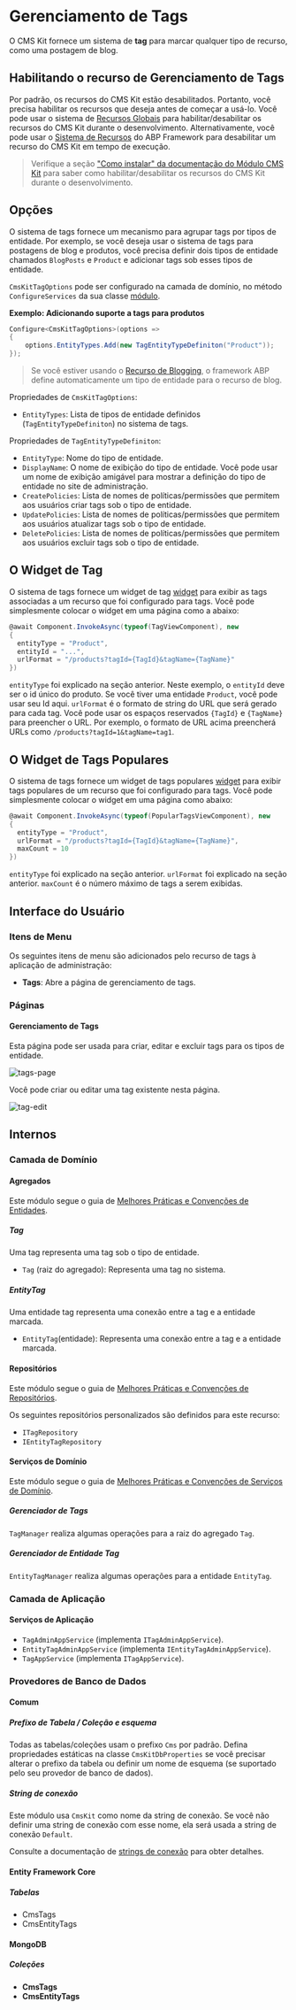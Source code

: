 # Gerenciamento de Tags

O CMS Kit fornece um sistema de **tag** para marcar qualquer tipo de recurso, como uma postagem de blog.

## Habilitando o recurso de Gerenciamento de Tags

Por padrão, os recursos do CMS Kit estão desabilitados. Portanto, você precisa habilitar os recursos que deseja antes de começar a usá-lo. Você pode usar o sistema de [Recursos Globais](../../Global-Features.md) para habilitar/desabilitar os recursos do CMS Kit durante o desenvolvimento. Alternativamente, você pode usar o [Sistema de Recursos](https://docs.abp.io/en/abp/latest/Features) do ABP Framework para desabilitar um recurso do CMS Kit em tempo de execução.

> Verifique a seção ["Como instalar" da documentação do Módulo CMS Kit](Index.md#how-to-install) para saber como habilitar/desabilitar os recursos do CMS Kit durante o desenvolvimento.

## Opções

O sistema de tags fornece um mecanismo para agrupar tags por tipos de entidade. Por exemplo, se você deseja usar o sistema de tags para postagens de blog e produtos, você precisa definir dois tipos de entidade chamados `BlogPosts` e `Product` e adicionar tags sob esses tipos de entidade.

`CmsKitTagOptions` pode ser configurado na camada de domínio, no método `ConfigureServices` da sua classe [módulo](https://docs.abp.io/en/abp/latest/Module-Development-Basics).

**Exemplo: Adicionando suporte a tags para produtos**

```csharp
Configure<CmsKitTagOptions>(options =>
{
    options.EntityTypes.Add(new TagEntityTypeDefiniton("Product"));
});
```

> Se você estiver usando o [Recurso de Blogging](Blogging.md), o framework ABP define automaticamente um tipo de entidade para o recurso de blog.

Propriedades de `CmsKitTagOptions`:

- `EntityTypes`: Lista de tipos de entidade definidos (`TagEntityTypeDefiniton`) no sistema de tags.

Propriedades de `TagEntityTypeDefiniton`:

- `EntityType`: Nome do tipo de entidade.
- `DisplayName`: O nome de exibição do tipo de entidade. Você pode usar um nome de exibição amigável para mostrar a definição do tipo de entidade no site de administração.
- `CreatePolicies`: Lista de nomes de políticas/permissões que permitem aos usuários criar tags sob o tipo de entidade.
- `UpdatePolicies`: Lista de nomes de políticas/permissões que permitem aos usuários atualizar tags sob o tipo de entidade.
- `DeletePolicies`: Lista de nomes de políticas/permissões que permitem aos usuários excluir tags sob o tipo de entidade.

## O Widget de Tag

O sistema de tags fornece um widget de tag [widget](../../UI/AspNetCore/Widgets.md) para exibir as tags associadas a um recurso que foi configurado para tags. Você pode simplesmente colocar o widget em uma página como a abaixo:

```csharp
@await Component.InvokeAsync(typeof(TagViewComponent), new
{
  entityType = "Product",
  entityId = "...",
  urlFormat = "/products?tagId={TagId}&tagName={TagName}"
})
```

`entityType` foi explicado na seção anterior. Neste exemplo, o `entityId` deve ser o id único do produto. Se você tiver uma entidade `Product`, você pode usar seu Id aqui. `urlFormat` é o formato de string do URL que será gerado para cada tag. Você pode usar os espaços reservados `{TagId}` e `{TagName}` para preencher o URL. Por exemplo, o formato de URL acima preencherá URLs como `/products?tagId=1&tagName=tag1`.

## O Widget de Tags Populares

O sistema de tags fornece um widget de tags populares [widget](../../UI/AspNetCore/Widgets.md) para exibir tags populares de um recurso que foi configurado para tags. Você pode simplesmente colocar o widget em uma página como abaixo:

```csharp
@await Component.InvokeAsync(typeof(PopularTagsViewComponent), new
{
  entityType = "Product",
  urlFormat = "/products?tagId={TagId}&tagName={TagName}",
  maxCount = 10
})
```

`entityType` foi explicado na seção anterior. `urlFormat` foi explicado na seção anterior. `maxCount` é o número máximo de tags a serem exibidas.

## Interface do Usuário

### Itens de Menu

Os seguintes itens de menu são adicionados pelo recurso de tags à aplicação de administração:

* **Tags**: Abre a página de gerenciamento de tags.

### Páginas

#### Gerenciamento de Tags

Esta página pode ser usada para criar, editar e excluir tags para os tipos de entidade.

![tags-page](../../images/cmskit-module-tags-page.png)

Você pode criar ou editar uma tag existente nesta página.

![tag-edit](../../images/cmskit-module-tag-edit.png)

## Internos

### Camada de Domínio

#### Agregados

Este módulo segue o guia de [Melhores Práticas e Convenções de Entidades](https://docs.abp.io/en/abp/latest/Best-Practices/Entities).

##### Tag

Uma tag representa uma tag sob o tipo de entidade.

- `Tag` (raiz do agregado): Representa uma tag no sistema.

##### EntityTag

Uma entidade tag representa uma conexão entre a tag e a entidade marcada.

- `EntityTag`(entidade): Representa uma conexão entre a tag e a entidade marcada.

#### Repositórios

Este módulo segue o guia de [Melhores Práticas e Convenções de Repositórios](https://docs.abp.io/en/abp/latest/Best-Practices/Repositories).

Os seguintes repositórios personalizados são definidos para este recurso:

- `ITagRepository`
- `IEntityTagRepository`

#### Serviços de Domínio

Este módulo segue o guia de [Melhores Práticas e Convenções de Serviços de Domínio](https://docs.abp.io/en/abp/latest/Best-Practices/Domain-Services).

##### Gerenciador de Tags

`TagManager` realiza algumas operações para a raiz do agregado `Tag`.

##### Gerenciador de Entidade Tag

`EntityTagManager` realiza algumas operações para a entidade `EntityTag`.

### Camada de Aplicação

#### Serviços de Aplicação

- `TagAdminAppService` (implementa `ITagAdminAppService`).
- `EntityTagAdminAppService` (implementa `IEntityTagAdminAppService`).
- `TagAppService` (implementa `ITagAppService`).

### Provedores de Banco de Dados

#### Comum

##### Prefixo de Tabela / Coleção e esquema

Todas as tabelas/coleções usam o prefixo `Cms` por padrão. Defina propriedades estáticas na classe `CmsKitDbProperties` se você precisar alterar o prefixo da tabela ou definir um nome de esquema (se suportado pelo seu provedor de banco de dados).

##### String de conexão

Este módulo usa `CmsKit` como nome da string de conexão. Se você não definir uma string de conexão com esse nome, ela será usada a string de conexão `Default`.

Consulte a documentação de [strings de conexão](https://docs.abp.io/en/abp/latest/Connection-Strings) para obter detalhes.

#### Entity Framework Core

##### Tabelas

- CmsTags
- CmsEntityTags

#### MongoDB

##### Coleções

- **CmsTags**
- **CmsEntityTags**